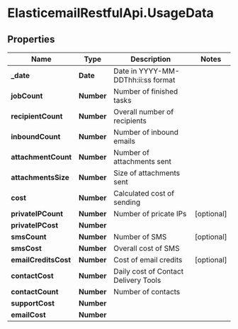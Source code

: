 # ElasticemailRestfulApi.UsageData

## Properties
Name | Type | Description | Notes
------------ | ------------- | ------------- | -------------
**_date** | **Date** | Date in YYYY-MM-DDThh:ii:ss format | 
**jobCount** | **Number** | Number of finished tasks | 
**recipientCount** | **Number** | Overall number of recipients | 
**inboundCount** | **Number** | Number of inbound emails | 
**attachmentCount** | **Number** | Number of attachments sent | 
**attachmentsSize** | **Number** | Size of attachments sent | 
**cost** | **Number** | Calculated cost of sending | 
**privateIPCount** | **Number** | Number of pricate IPs | [optional] 
**privateIPCost** | **Number** |  | 
**smsCount** | **Number** | Number of SMS | [optional] 
**smsCost** | **Number** | Overall cost of SMS | 
**emailCreditsCost** | **Number** | Cost of email credits | [optional] 
**contactCost** | **Number** | Daily cost of Contact Delivery Tools | 
**contactCount** | **Number** | Number of contacts | 
**supportCost** | **Number** |  | 
**emailCost** | **Number** |  | 


